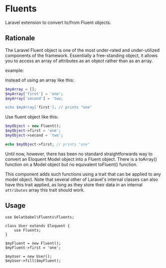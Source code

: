 # Fluents
Laravel extension to convert to/from Fluent objects.

## Rationale

The Laravel Fluent object is one of the most under-rated and under-utilized components of the
framework. Essentially a free-standing object, it allows you to access an array of attributes
as an object rather than as an array.

example:

Instead of using an array like this:

```php
$myArray = [];
$myArray['first'] = 'one';
$myArray['second'] = 'two;

echo $myArray['first']; // prints "one"
```

Use fluent object like this:

```php
$myObject = new Fluent();
$myObject->first = 'one';
$myObject->second = 'two';

echo $myObject->first; // prints "one"
```

Until now, however, there has been no standard straightforwards way to convert an Eloquent
Model object into a Fluent object. There is a toArray() function on a Model object but
no equivalent toFluent() function.

This component adds such functions using a trait that can be applied to any model object.
Note that several other of Laravel's internal classes can also have this trait applied,
as long as they store their data in an internal `attributes` array this trait should
work.

## Usage

```
use Delatbabel\Fluents\Fluents;

class User extends Eloquent {
    use Fluents;
}

$myFluent = new Fluent();
$myFluent->first = 'one';

$myUser = new User();
$myUser->fill($myFluent);
```
